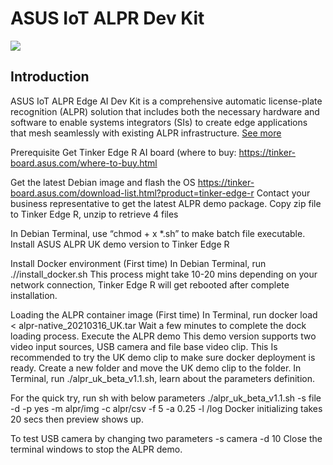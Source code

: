 # ASUS IoT ALPR Dev Kit
![](https://iot.asus.com/_nuxt/img/2527929.png)  

## Introduction
ASUS IoT ALPR Edge AI Dev Kit is a comprehensive automatic license-plate recognition (ALPR) solution that includes both the necessary hardware and software to enable systems integrators (SIs) to create edge applications that mesh seamlessly with existing ALPR infrastructure. [See more](https://github.com/TinkerEdgeR/ALPR/blob/107683b959fd6aa8a2c791ec8256e62e5f4db7ea/ALPR%20FLYER_Eng_220114_compressed.pdf)



Prerequisite
Get Tinker Edge R AI board (where to buy: https://tinker-board.asus.com/where-to-buy.html


Get the latest Debian image and flash the OS
https://tinker-board.asus.com/download-list.html?product=tinker-edge-r
Contact your business representative to get the latest ALPR demo package.
Copy zip file to Tinker Edge R, unzip to retrieve 4 files

In Debian Terminal, use “chmod + x *.sh” to make batch file executable.
Install ASUS ALPR UK demo version to Tinker Edge R

Install Docker environment (First time) 
In Debian Terminal, run ./<path of batch script>/install_docker.sh
This process might take 10-20 mins depending on your network connection, Tinker Edge R will get rebooted after complete installation.

Loading the ALPR container image (First time)
In Terminal, run docker load < alpr-native_20210316_UK.tar
Wait a few minutes to complete the dock loading process.
Execute the ALPR demo
This demo version supports two video input sources, USB camera and file base video clip. This Is recommended to try the UK demo clip to make sure docker deployment is ready.
Create a new folder and move the UK demo clip to the folder. 
In Terminal, run ./<path of batch scrit>alpr_uk_beta_v1.1.sh, learn about the parameters definition. 

For the quick try, run sh with below parameters
./alpr_uk_beta_v1.1.sh -s file -d <full path of folder where demo video inside> -p yes  -m alpr/img -c alpr/csv -f 5 -a 0.25 -l /log
Docker initializing takes 20 secs then preview shows up.

To test USB camera by changing two parameters
-s camera -d 10 
Close the terminal windows to stop the ALPR demo.
